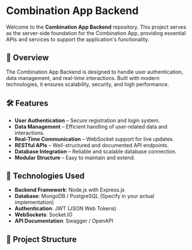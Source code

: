 # Combination App Backend

Welcome to the **Combination App Backend** repository. This project serves as the server-side foundation for the Combination App, providing essential APIs and services to support the application's functionality.

## 🚀 Overview

The Combination App Backend is designed to handle user authentication, data management, and real-time interactions. Built with modern technologies, it ensures scalability, security, and high performance.

## 🛠️ Features

- **User Authentication** – Secure registration and login system.
- **Data Management** – Efficient handling of user-related data and interactions.
- **Real-Time Communication** – WebSocket support for live updates.
- **RESTful APIs** – Well-structured and documented API endpoints.
- **Database Integration** – Reliable and scalable database connection.
- **Modular Structure** – Easy to maintain and extend.

## 🧩 Technologies Used

- **Backend Framework**: Node.js with Express.js
- **Database**: MongoDB / PostgreSQL (Specify in your actual implementation)
- **Authentication**: JWT (JSON Web Tokens)
- **WebSockets**: Socket.IO
- **API Documentation**: Swagger / OpenAPI

## 📁 Project Structure

